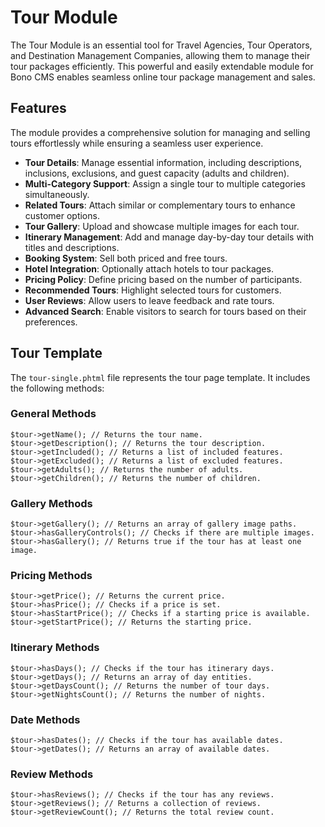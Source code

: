 
Tour Module
==========

The Tour Module is an essential tool for Travel Agencies, Tour Operators, and Destination Management Companies, allowing them to manage their tour packages efficiently. This powerful and easily extendable module for Bono CMS enables seamless online tour package management and sales.

## Features

The module provides a comprehensive solution for managing and selling tours effortlessly while ensuring a seamless user experience.

- **Tour Details**: Manage essential information, including descriptions, inclusions, exclusions, and guest capacity (adults and children).
- **Multi-Category Support**: Assign a single tour to multiple categories simultaneously.
- **Related Tours**: Attach similar or complementary tours to enhance customer options.
- **Tour Gallery**: Upload and showcase multiple images for each tour.
- **Itinerary Management**: Add and manage day-by-day tour details with titles and descriptions.
- **Booking System**: Sell both priced and free tours.
- **Hotel Integration**: Optionally attach hotels to tour packages.
- **Pricing Policy**: Define pricing based on the number of participants.
- **Recommended Tours**: Highlight selected tours for customers.
- **User Reviews**: Allow users to leave feedback and rate tours.
- **Advanced Search**: Enable visitors to search for tours based on their preferences.

## Tour Template

The `tour-single.phtml` file represents the tour page template. It includes the following methods:

### General Methods

    $tour->getName(); // Returns the tour name.
    $tour->getDescription(); // Returns the tour description.
    $tour->getIncluded(); // Returns a list of included features.
    $tour->getExcluded(); // Returns a list of excluded features.
    $tour->getAdults(); // Returns the number of adults.
    $tour->getChildren(); // Returns the number of children.

### Gallery Methods

    $tour->getGallery(); // Returns an array of gallery image paths.
    $tour->hasGalleryControls(); // Checks if there are multiple images.
    $tour->hasGallery(); // Returns true if the tour has at least one image.

### Pricing Methods

    $tour->getPrice(); // Returns the current price.
    $tour->hasPrice(); // Checks if a price is set.
    $tour->hasStartPrice(); // Checks if a starting price is available.
    $tour->getStartPrice(); // Returns the starting price.

### Itinerary Methods

    $tour->hasDays(); // Checks if the tour has itinerary days.
    $tour->getDays(); // Returns an array of day entities.
    $tour->getDaysCount(); // Returns the number of tour days.
    $tour->getNightsCount(); // Returns the number of nights.

### Date Methods

    $tour->hasDates(); // Checks if the tour has available dates.
    $tour->getDates(); // Returns an array of available dates.

### Review Methods

    $tour->hasReviews(); // Checks if the tour has any reviews.
    $tour->getReviews(); // Returns a collection of reviews.
    $tour->getReviewCount(); // Returns the total review count.
